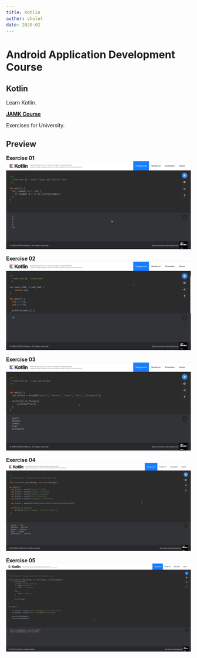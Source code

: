 ```yaml
---
title: Kotlin
author: vhulot
date: 2020-02
---
```


# Android Application Development Course

## Kotlin

Learn Kotlin.

[**JAMK Course**](http://ttow0625.pages.labranet.jamk.fi/android-application-development/)

Exercises for University.

## Preview

**Exercise 01**
![alt-text](SSExercise01.png "Exercice 01")

**Exercise 02**
![alt-text](SSExercise02.png "Exercice 02")

**Exercise 03**
![alt-text](SSExercise03.png "Exercice 03")

**Exercise 04**
![alt-text](SSExercise04.png "Exercice 04")

**Exercise 05**
![alt-text](SSExercise05.png "Exercice 05")
